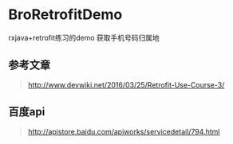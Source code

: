 # BroRetrofitDemo
rxjava+retrofit练习的demo 获取手机号码归属地

## 参考文章 
> http://www.devwiki.net/2016/03/25/Retrofit-Use-Course-3/
## 百度api
> http://apistore.baidu.com/apiworks/servicedetail/794.html
